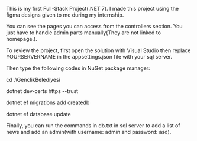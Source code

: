 This is my first Full-Stack Project(.NET 7). I made this project using the figma designs given to me during my internship.

You can see the pages you can access from the controllers section. You just have to handle admin parts manually(They are not linked to homepage.).

To review the project, first open the solution with Visual Studio then replace YOURSERVERNAME in the appsettings.json file with your sql server.

Then type the following codes in NuGet package manager:

cd .\GenclikBelediyesi

dotnet dev-certs https --trust

dotnet ef migrations add createdb

dotnet ef database update

Finally, you can run the commands in db.txt in sql server to add a list of news and add an admin(with username: admin and password: asd).
